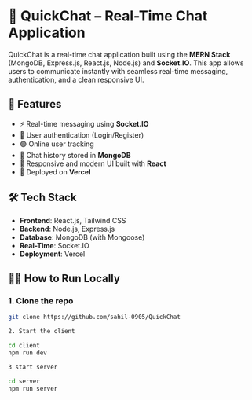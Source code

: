 # 💬 QuickChat – Real-Time Chat Application

QuickChat is a real-time chat application built using the **MERN Stack** (MongoDB, Express.js, React.js, Node.js) and **Socket.IO**. This app allows users to communicate instantly with seamless real-time messaging, authentication, and a clean responsive UI.

## 🚀 Features

- ⚡ Real-time messaging using **Socket.IO**
- 🔐 User authentication (Login/Register)
- 🟢 Online user tracking
- 💬 Chat history stored in **MongoDB**
- 📱 Responsive and modern UI built with **React**
- 🚀 Deployed on **Vercel**

## 🛠️ Tech Stack

- **Frontend**: React.js, Tailwind CSS
- **Backend**: Node.js, Express.js
- **Database**: MongoDB (with Mongoose)
- **Real-Time**: Socket.IO
- **Deployment**: Vercel 


## 🧑‍💻 How to Run Locally

### 1. Clone the repo
```bash
git clone https://github.com/sahil-0905/QuickChat

2. Start the client

cd client
npm run dev

3 start server

cd server
npm run server
